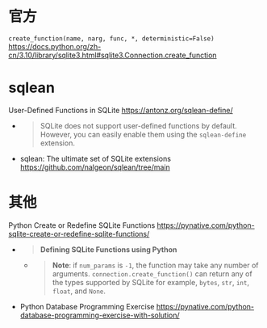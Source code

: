 
# 官方

`create_function(name, narg, func, *, deterministic=False)` https://docs.python.org/zh-cn/3.10/library/sqlite3.html#sqlite3.Connection.create_function

# sqlean

User-Defined Functions in SQLite https://antonz.org/sqlean-define/
- > SQLite does not support user-defined functions by default. However, you can easily enable them using the `sqlean-define` extension.
- sqlean: The ultimate set of SQLite extensions https://github.com/nalgeon/sqlean/tree/main

# 其他

Python Create or Redefine SQLite Functions https://pynative.com/python-sqlite-create-or-redefine-sqlite-functions/
- > **Defining SQLite Functions using Python**
  * > **Note**: if `num_params` is `-1`, the function may take any number of arguments. `connection.create_function()` can return any of the types supported by SQLite for example, `bytes`, `str`, `int`, `float`, and `None`.
- Python Database Programming Exercise https://pynative.com/python-database-programming-exercise-with-solution/
